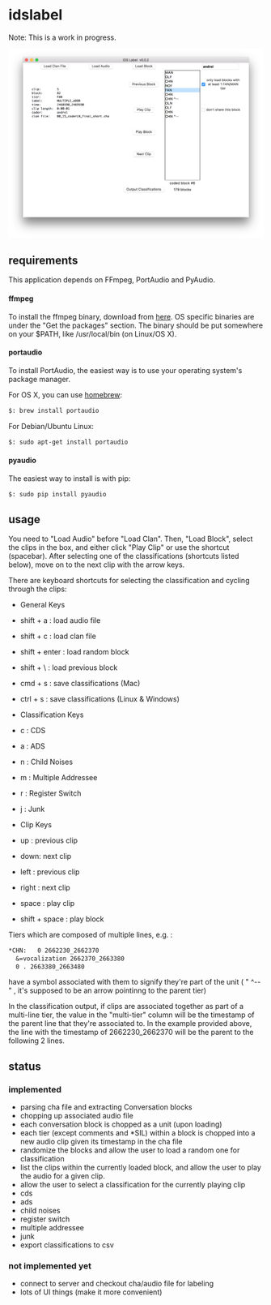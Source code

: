 # idslabel

Note: This is a work in progress. 

![IDSLabel](include/screenshot.png)


## requirements

This application depends on FFmpeg, PortAudio and PyAudio.

#### ffmpeg
To install the ffmpeg binary, download from [here](https://www.ffmpeg.org/download.html). OS specific binaries are under the "Get the packages" section. The binary should be put somewhere on your $PATH, like /usr/local/bin (on Linux/OS X).

#### portaudio
To install PortAudio, the easiest way is to use your operating system's package manager.

For OS X, you can use [homebrew](http://brew.sh/):
```bash
$: brew install portaudio
```

For Debian/Ubuntu Linux:
```bash
$: sudo apt-get install portaudio
```

#### pyaudio

The easiest way to install is with pip:
```bash
$: sudo pip install pyaudio
```

## usage

You need to "Load Audio" before "Load Clan". Then, "Load Block", select the clips in the box, and either click "Play Clip" or use the shortcut
(spacebar). After selecting one of the classifications (shortcuts listed below), move on to the next clip with the arrow keys.


There are keyboard shortcuts for selecting the classification and cycling through the clips:

- General Keys
 - shift + a : load audio file
 - shift + c : load clan file
 - shift + enter : load random block
 - shift + \ : load previous block
 - cmd   + s : save classifications (Mac)
 - ctrl  + s : save classifications (Linux & Windows)

- Classification Keys
 - c : CDS
 - a : ADS
 - n : Child Noises
 - m : Multiple Addressee
 - r : Register Switch
 - j : Junk

- Clip Keys
 - up : previous clip
 - down: next clip
 - left          : previous clip
 - right         : next clip
 - space         : play clip
 - shift + space : play block



Tiers which are composed of multiple lines, e.g. :
```
*CHN:	0 2662230_2662370
  &=vocalization 2662370_2663380
  0 . 2663380_2663480
```
have a symbol associated with them to signify they're part of the unit ( " ^-- " , it's supposed to be an arrow pointinng to the parent tier)

In the classification output, if clips are associated together as part of a multi-line tier, the value in the "multi-tier"
column will be the timestamp of the parent line that they're associated to. In the example provided above, the line with
the timestamp of 2662230_2662370 will be the parent to the following 2 lines.



## status

### implemented

- parsing cha file and extracting Conversation blocks
- chopping up associated audio file
 - each conversation block is chopped as a unit (upon loading)
 - each tier (except comments and *SIL) within a block is chopped into a new audio clip given its timestamp in the cha file
- randomize the blocks and allow the user to load a random one for classification
- list the clips within the currently loaded block, and allow the user to play the audio for a given clip.
- allow the user to select a classification for the currently playing clip
 - cds
 - ads
 - child noises
 - register switch
 - multiple addressee
 - junk
- export classifications to csv

### not implemented yet

- connect to server and checkout cha/audio file for labeling
- lots of UI things (make it more convenient)
